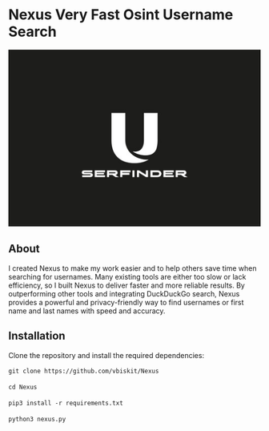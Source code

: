 # Nexus Very Fast Osint Username Search 

![Nexus](./logo.png)  

## About  

I created Nexus to make my work easier and to help others save time when searching for usernames. Many existing tools are either too slow or lack efficiency, so I built Nexus to deliver faster and more reliable results. By outperforming other tools and integrating DuckDuckGo search, Nexus provides a powerful and privacy-friendly way to find usernames or first name and last names with speed and accuracy. 

## Installation  

Clone the repository and install the required dependencies:  
```
git clone https://github.com/vbiskit/Nexus

cd Nexus

pip3 install -r requirements.txt

python3 nexus.py
